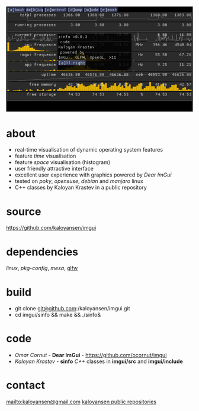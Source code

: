 ![sinfo screenshot](https://github.com/kaloyansen/kaloyansen.github.io/blob/master/img/sinfofs.png?raw=true "Title")

about
==
* real-time visualisation of dynamic operating system features
* feature *time* visualisation
* feature *space* visualisation (histogram)
* user friendly attractive interface
* excellent user experience with graphics powered by *Dear ImGui*
* tested on *poky*, *opensuse*, *debian* and *manjaro* linux
* C++ classes by Kaloyan Krastev in a public repository

source
==
https://github.com/kaloyansen/imgui

dependencies
==
*linux*, *pkg-config*, *mesa*, [glfw](http://www.glfw.org)

build
==
* git clone git@github.com:/kaloyansen/imgui.git
* cd imgui/sinfo && make && ./sinfo&

code
==
* *Omar Cornut* - **Dear ImGui** - https://github.com/ocornut/imgui
* *Kaloyan Krastev* - **sinfo** *C++* classes in **imgui/src** and **imgui/include**

contact
==
<mailto:kaloyansen@gmail.com>
[kaloyansen public repositories](https://kaloyansen.github.io)
